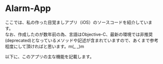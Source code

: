 # Alarm-App
ここでは、私の作った目覚ましアプリ（iOS）のソースコードを紹介しています。  
なお、作成したのが数年前の為、言語はObjective-C、最新の環境では非推奨(deprecated)となっているメソッドや記述が含まれていますので、あくまで参考程度にして頂ければと思います。m(_ _)m  
  
以下に、このアプリの主な機能を記載します。  
